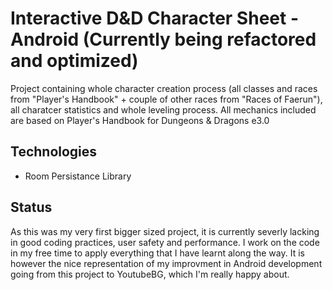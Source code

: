# Interactive D&D Character Sheet - Android (Currently being refactored and optimized)

Project containing whole character creation process (all classes and races from "Player's Handbook" + couple of other races from "Races of Faerun"), all charatcer statistics and whole leveling process. All mechanics included are based on Player's Handbook for Dungeons & Dragons e3.0

## Technologies

- Room Persistance Library

## Status

As this was my very first bigger sized project, it is currently severly lacking in good coding practices, user safety and performance. I work on the code in my free time to apply everything that I have learnt along the way. It is however the nice representation of my improvment in Android development going from this project to YoutubeBG, which I'm really happy about.
